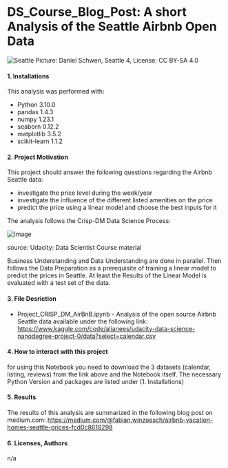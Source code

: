 # DS_Course_Blog_Post: A short Analysis of the Seattle Airbnb Open Data

![Seattle](https://user-images.githubusercontent.com/123451528/216083090-cbc72e2c-a8f7-40a9-a16e-5e9ff018753d.jpg)
Picture: Daniel Schwen, Seattle 4, License: CC BY-SA 4.0

#### 1. Installations

This analysis was performed with:
- Python 3.10.0 
- pandas 1.4.3
- numpy 1.23.1
- seaborn 0.12.2
- matplotlib 3.5.2
- scikit-learn 1.1.2



#### 2. Project Motivation

This project should answer the following questions regarding the Airbnb Seattle data:
- investigate the price level during the week/year
- investigate the influence of the different listed amenities on the price
- predict the price using a linear model and choose the best inputs for it

The analysis follows the Crisp-DM Data Science Process:

![image](https://user-images.githubusercontent.com/123451528/215772328-85627cd7-5c66-42cf-9ef7-61852ed93294.png)

source: Udacity: Data Scientist Course material

Business Understanding and Data Understanding are done in parallel. Then follows the Data Preparation as a prerequisite of training a linear model to predict the prices in Seattle. At least the Results of the Linear Model is evaluated with a test set of the data.

#### 3. File Desriction

- Project_CRISP_DM_AirBnB.ipynb - Analysis of the open source Airbnb Seattle data available under the following link:
https://www.kaggle.com/code/alianees/udacity-data-science-nanodegree-project-0/data?select=calendar.csv

#### 4. How to interact with this project

for using this Notebook you need to download the 3 datasets (calendar, listing, reviews) from the link above and the Notebook itself. The necessary Python Version and packages are listed under (1. Installations)

#### 5. Results

The results of this analysis are summarized in the following blog post on medium.com: https://medium.com/@fabian.winzoesch/airbnb-vacation-homes-seattle-prices-fcd0c8618298

#### 6. Licenses, Authors

n/a
